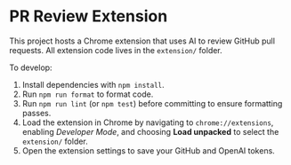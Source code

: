 # PR Review Extension

This project hosts a Chrome extension that uses AI to review GitHub pull requests.
All extension code lives in the `extension/` folder.

To develop:
1. Install dependencies with `npm install`.
2. Run `npm run format` to format code.
3. Run `npm run lint` (or `npm test`) before committing to ensure formatting passes.
4. Load the extension in Chrome by navigating to `chrome://extensions`, enabling *Developer Mode*, and choosing **Load unpacked** to select the `extension/` folder.
5. Open the extension settings to save your GitHub and OpenAI tokens.
